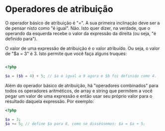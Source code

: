  # Operadores de atribuição
 
 O operador básico de atribuição é "=". A sua primeira inclinação deve ser a de pensar nisto como "é igual". Não. Isto quer dizer, na verdade, que o operando da esquerda recebe o valor da expressão da direita (ou seja, "é definido para").

O valor de uma expressão de atribuição é o valor atribuído. Ou seja, o valor de "$a = 3" é 3. Isto permite que você faça alguns truques:

```php

<?php

$a = ($b = 4) + 5; // $a é igual a 9 agora e $b foi definido como 4.
```

Além do operador básico de atribuição, há "operadores combinados" para todos os operadores aritméticos, de array e string que permitem a você pegar um valor de uma expressão e então usar seu próprio valor para o resultado daquela expressão. Por exemplo:

```php
<?php

$a = 3;
$a += 5; // define $a para 8, como se disséssemos: $a = $a + 5;
```